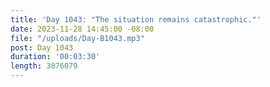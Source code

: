 ```yaml
---
title: 'Day 1043: "The situation remains catastrophic."'
date: 2023-11-28 14:45:00 -08:00
file: "/uploads/Day-B1043.mp3"
post: Day 1043
duration: '00:03:30'
length: 3076079
---
```


